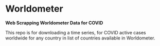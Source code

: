 # Worldometer
**Web Scrapping Worldometer Data for COVID**

This repo is for downloading a time series, for COVID active cases worldwide for any country in list of countries available in Worldometer.
